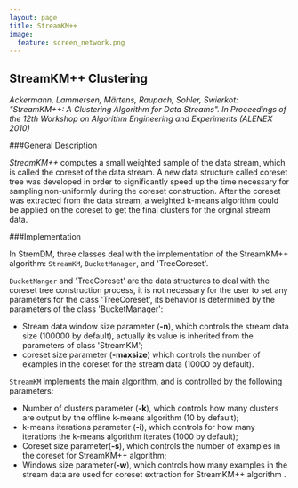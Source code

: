 ```yaml
---
layout: page
title: StreamKM++
image:
  feature: screen_network.png
---
```


## StreamKM++ Clustering

*Ackermann, Lammersen, Märtens, Raupach, Sohler, Swierkot: 
"StreamKM++: A Clustering Algorithm for Data Streams". 
In Proceedings of the 12th Workshop on Algorithm Engineering and Experiments (ALENEX 2010)*

###General Description

*StreamKM++* computes a small weighted sample of the data stream, which is called 
the coreset of the data stream. A new data structure called coreset tree was 
developed in order to significantly speed up the time necessary for sampling 
non-uniformly during the coreset construction. After the coreset was extracted 
from the data stream, a weighted k-means algorithm could be applied on the coreset 
to get the final clusters for the orginal stream data.

###Implementation

In StremDM, three classes deal with the implementation of the StreamKM++
algorithm: `StreamKM`, `BucketManager`, and 'TreeCoreset'.

`BucketManger` and 'TreeCoreset' are the data structures to deal with the coreset 
tree construction process, it is not necessary for the user to set any parameters
for the class 'TreeCoreset', its behavior is determined by the parameters of the
class 'BucketManager':

* Stream data window size parameter (**-n**), which controls the stream data size 
(100000 by default), actually its value is inherited from the parameters of 
class 'StreamKM';
* coreset size parameter (**-maxsize**) which controls the number of examples in 
the coreset for the stream data (10000 by default).

`StreamKM` implements the main algorithm, and is controlled by the following
parameters:

* Number of clusters parameter (**-k**), which controls how many clusters are
  output by the offline k-means algorithm (10 by default); 
* k-means iterations parameter (**-i**), which controls for how many iterations the
  k-means algorithm iterates (1000 by default);
* Coreset size parameter(**-s**), which controls the number of examples in the coreset
  for StreamKM++ algorithm;
* Windows size parameter(**-w**), which controls how many examples in the stream data
  are used for coreset extraction for StreamKM++ algorithm .
